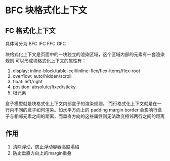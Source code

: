 # BFC 块格式化上下文

## FC 格式化上下文

具体可分为 BFC IFC FFC GFC

块格式化上下文是页面中的一块独立的渲染区域，这个区域内部的元素有一套渲染规则
可以形成块格式化上下文的属性有：

1. display: inline-block/table-cell/inline-flex/flex-items/flex-root
2. overflow: auto/hidden/scroll
3. float: left/right
4. position: absolute/fixed/sticky
5. 根元素

盒子模型就是块格式化上下文内部盒子的渲染规则。
而行格式化上下文就是在一行内不同的盒子如何渲染。如水平方向上的 padding margin border 会影响行盒子与相邻元素之间的距离，而垂直方向的这些属性则无法改变相邻两行之间的距离

## 作用
1. 清除浮动，防止浮动容器高度塌陷
2. 防止垂直方向上的margin重叠
